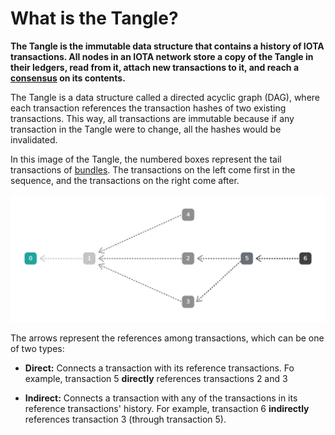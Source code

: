 # What is the Tangle?

**The Tangle is the immutable data structure that contains a history of IOTA transactions. All nodes in an IOTA network store a copy of the Tangle in their ledgers, read from it, attach new transactions to it, and reach a [consensus](root://dev-essentials/0.1/concepts/consensus.md) on its contents.**

The Tangle is a data structure called a directed acyclic graph (DAG), where each transaction references the transaction hashes of two existing transactions. This way, all transactions are immutable because if any transaction in the Tangle were to change, all the hashes would be invalidated.

In this image of the Tangle, the numbered boxes represent the tail transactions of [bundles](../introduction/bundles.md). The transactions on the left come first in the sequence, and the transactions on the right come after.

![A directed acyclic graph](../images/dag.png)

The arrows represent the references among transactions, which can be one of two types:

* **Direct:** Connects a transaction with its reference transactions. Fo example, transaction 5 **directly** references transactions 2 and 3

* **Indirect:** Connects a transaction with any of the transactions in its reference transactions' history. For example, transaction 6 **indirectly** references transaction 3 (through transaction 5).


